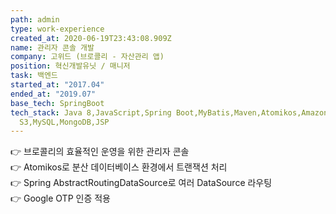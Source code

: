 ```yaml
---
path: admin
type: work-experience
created_at: 2020-06-19T23:43:08.909Z
name: 관리자 콘솔 개발
company: 고위드 (브로콜리 - 자산관리 앱)
position: 혁신개발유닛 / 매니저
task: 백엔드
started_at: "2017.04"
ended_at: "2019.07"
base_tech: SpringBoot
tech_stack: Java 8,JavaScript,Spring Boot,MyBatis,Maven,Atomikos,Amazon
  S3,MySQL,MongoDB,JSP
---
```

👉 브로콜리의 효율적인 운영을 위한 관리자 콘솔<br/>
👉 Atomikos로 분산 데이터베이스 환경에서 트랜잭션 처리<br/>
👉 Spring AbstractRoutingDataSource로 여러 DataSource 라우팅<br/>
👉 Google OTP 인증 적용
